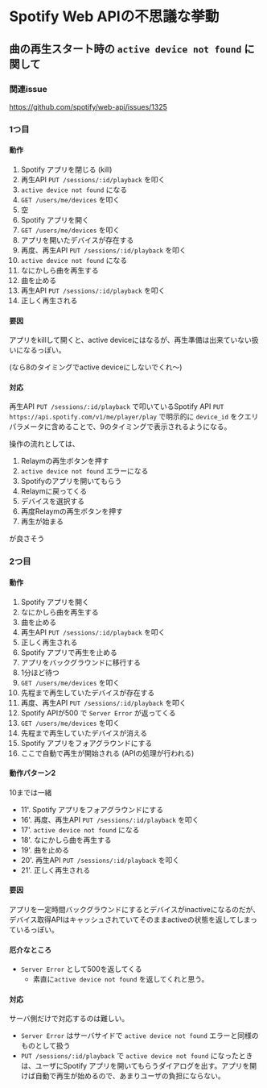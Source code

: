 # Spotify Web APIの不思議な挙動

## 曲の再生スタート時の `active device not found` に関して

### 関連issue

https://github.com/spotify/web-api/issues/1325

### 1つ目

#### 動作

1. Spotify アプリを閉じる (kill)
2. 再生API `PUT /sessions/:id/playback` を叩く
3. `active device not found` になる
4. `GET /users/me/devices` を叩く
5. 空
6. Spotify アプリを開く
7. `GET /users/me/devices` を叩く
8. アプリを開いたデバイスが存在する
9. 再度、再生API `PUT /sessions/:id/playback` を叩く
10. `active device not found` になる
11. なにかしら曲を再生する
12. 曲を止める
13. 再生API `PUT /sessions/:id/playback` を叩く
14. 正しく再生される

#### 要因

アプリをkillして開くと、active deviceにはなるが、再生準備は出来ていない扱いになるっぽい。

(なら8のタイミングでactive deviceにしないでくれ〜)

#### 対応

再生API `PUT /sessions/:id/playback` で叩いているSpotify API `PUT https://api.spotify.com/v1/me/player/play` で明示的に `device_id` をクエリパラメータに含めることで、9のタイミングで表示されるようになる。

操作の流れとしては、

1. Relaymの再生ボタンを押す
2. `active device not found` エラーになる
3. Spotifyのアプリを開いてもらう
4. Relaymに戻ってくる
5. デバイスを選択する
6. 再度Relaymの再生ボタンを押す
7. 再生が始まる

が良さそう

### 2つ目

#### 動作

1. Spotify アプリを開く
2. なにかしら曲を再生する
3. 曲を止める
4. 再生API `PUT /sessions/:id/playback` を叩く
5. 正しく再生される
6. Spotify アプリで再生を止める
7. アプリをバックグラウンドに移行する
8. 1分ほど待つ
9. `GET /users/me/devices` を叩く
10. 先程まで再生していたデバイスが存在する
11. 再度、再生API `PUT /sessions/:id/playback` を叩く
12. Spotify APIが500 で `Server Error` が返ってくる
13. `GET /users/me/devices` を叩く
14. 先程まで再生していたデバイスが消える
15. Spotify アプリをフォアグラウンドにする
16. ここで自動で再生が開始される (APIの処理が行われる)

#### 動作パターン2

10までは一緒

- 11'. Spotify アプリをフォアグラウンドにする
- 16'. 再度、再生API `PUT /sessions/:id/playback` を叩く
- 17'. `active device not found` になる
- 18'. なにかしら曲を再生する
- 19'. 曲を止める
- 20'. 再生API `PUT /sessions/:id/playback` を叩く
- 21'. 正しく再生される

#### 要因

アプリを一定時間バックグラウンドにするとデバイスがinactiveになるのだが、デバイス取得APIはキャッシュされていてそのままactiveの状態を返してしまっているっぽい。

#### 厄介なところ

- `Server Error` として500を返してくる
    - 素直に`active device not found` を返してくれと思う。

#### 対応

サーバ側だけで対応するのは難しい。

- `Server Error` はサーバサイドで `active device not found` エラーと同様のものとして扱う
- `PUT /sessions/:id/playback` で `active device not found` になったときは、ユーザにSpotify アプリを開いてもらうダイアログを出す。アプリを開けば自動で再生が始めるので、あまりユーザの負担にならない。


